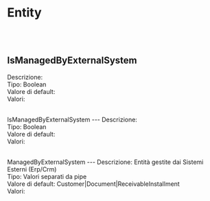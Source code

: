 # Entity

<br><br> 

IsManagedByExternalSystem 
---
Descrizione:   <br> 
Tipo: Boolean <br> 
Valore di default:  <br>
Valori:
<ul> 
</ul><br>
IsManagedByExternalSystem 
---
Descrizione:   <br> 
Tipo: Boolean <br> 
Valore di default:  <br>
Valori:
<ul> 
</ul><br>
ManagedByExternalSystem 
---
Descrizione:  Entità gestite dai Sistemi Esterni (Erp/Crm) <br> 
Tipo: Valori separati da pipe <br> 
Valore di default: Customer&#124;Document&#124;ReceivableInstallment <br>
Valori:
<ul> 
</ul><br>

